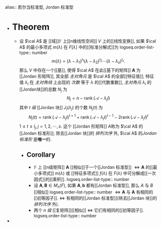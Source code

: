 alias:: 若尔当标准型, Jordan 标准型

- # Theorem
	- 设 $\cal A$ 是 [[域]]$\mathbb{F}$ 上[[n维线性空间]] $V$ 上的[[线性变换]], 如果 $\cal A$ 的最小多项式 $m(\lambda)$ 在 $F[\lambda]$ 中的[[标准分解式]]为
	  logseq.order-list-type:: number
	  $$
	  m(\lambda)=(\lambda-\lambda_1)^{l_1}(\lambda-\lambda_2)^{l_2}\cdots(\lambda-\lambda_s)^{l_s}.
	  $$
	  那么 $V$ 中存在一个[[基]], 使得 $\cal A$ 在此[[基下的矩阵]] $\boldsymbol{A}$ 为[[Jordan 形矩阵]], 其全部 *主对角元* 是 $\cal A$ 的全部[[特征值]]; 
	  特征值 $\lambda_i$ 在 *主对角线* 上出现的 *次数* 等于 $\lambda$ 的[[代数重数]], 
	  *主对角元* $\lambda_i$ 的[[Jordan块]]的总数 $N_{j}$ 为
	  $$
	  N_{j}=n-\operatorname{rank}(\mathcal{A}-\lambda_{j}I)
	  $$
	  其中 $t$ *级* [[Jordan 块]] $J_{i}(\lambda_{j})$ 的个数 $N_{j}\left(t\right)$ 为
	  $$
	  N_{j}(t)=\operatorname{rank}(\mathcal{A}-\lambda_{j}I)^{t+1}+\operatorname{rank}(\mathcal{A}-\lambda_{j}I)^{t-1}-2\operatorname{rank}(\mathcal{A}-\lambda_{j}I)^{t}
	  $$
	  $1\leqslant t\leqslant l_{j}, j=1,2,\cdots,s$. 这个 [[Jordan 形矩阵]] $A$称为 $\cal A$ 的[[Jordan 标准形]]; 
	  除去[[Jordan 块]]的 *排列次序* 外, $\cal A$ 的*Jordan标准形* 是**唯一**的.
		- ## Corollary
			- $\mathbb{F}$ 上 [[n级矩阵]] $\boldsymbol{A}$ [[相似]]于一个[[Jordan 标准型]] $\Longleftrightarrow \boldsymbol{A}$ 的[[最小多项式]] $m(\lambda)$ 或 [[特征多项式]] $f(\lambda)$ 在 $F(\lambda)$ 中可分解成[[一次因式]]的[[乘积]].
			  logseq.order-list-type:: number
			- 设 $\boldsymbol{A}, \boldsymbol{B}\in M_n(F)$, 如果 $\boldsymbol{A}, \boldsymbol{b}$ 都有[[Jordan 标准型]], 那么 $A$ 与 $B$ [[相似]] 
			  logseq.order-list-type:: number
			  $\Longleftrightarrow \boldsymbol{A}$ 与 $\boldsymbol{A}$ 有相同的[[初等因子]].
			  $\Longleftrightarrow$ 有相同的[[Jordan 标准型]](除去[[Jordan 块]]的 *排列次序* 外).
			- 两个 $n$ *级* [[复矩阵]][[相似]] $\Longleftrightarrow$ 它们有相同的[[初等因子]].
			  logseq.order-list-type:: number
-